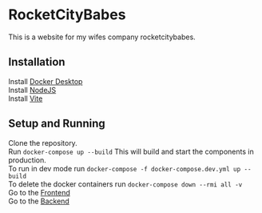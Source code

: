 # RocketCityBabes
This is a website for my wifes company rocketcitybabes.  
 ## Installation  
Install [Docker Desktop](https://www.docker.com/products/docker-desktop/)  
Install [NodeJS](https://nodejs.org/en)  
Install [Vite](https://vite.dev/guide/)  

## Setup and Running  
Clone the repository.  
Run `docker-compose up --build` This will build and start the components in production.  
To run in dev mode run `docker-compose -f docker-compose.dev.yml up --build`  
To delete the docker containers run `docker-compose down --rmi all -v`  
Go to the [Frontend](localhost:5173)  
Go to the [Backend](localhost:3000)  
 
 

